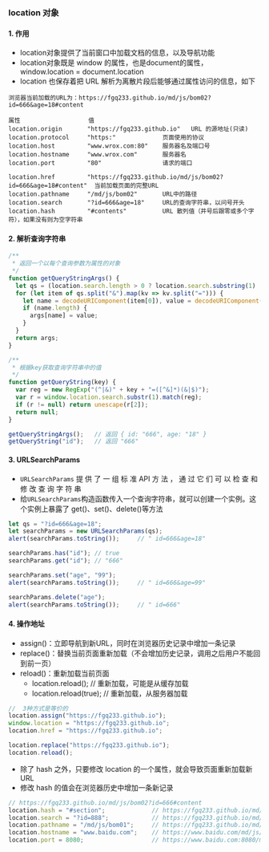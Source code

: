 ### location 对象
#### 1. 作用
* location对象提供了当前窗口中加载文档的信息，以及导航功能
* location对象既是 window 的属性，也是document的属性，window.location = document.location
* location 也保存着把 URL 解析为离散片段后能够通过属性访问的信息，如下

```
浏览器当前加载的URL为：https://fgq233.github.io/md/js/bom02?id=666&age=18#content

属性                   值                    
location.origin       "https://fgq233.github.io"   URL 的源地址(只读)
location.protocol     "https:"             页面使用的协议
location.host         "www.wrox.com:80"    服务器名及端口号
location.hostname     "www.wrox.com"       服务器名
location.port         "80"                 请求的端口

location.href         "https://fgq233.github.io/md/js/bom02?id=666&age=18#content"  当前加载页面的完整URL
location.pathname     "/md/js/bom02"       URL中的路径
location.search       "?id=666&age=18"     URL的查询字符串，以问号开头
location.hash         "#contents"          URL 散列值（井号后跟零或多个字符），如果没有则为空字符串
```

#### 2. 解析查询字符串
```js
/**
 * 返回一个以每个查询参数为属性的对象
 */
function getQueryStringArgs() {
  let qs = (location.search.length > 0 ? location.search.substring(1) : ""), args = {};
  for (let item of qs.split("&").map(kv => kv.split("="))) {
    let name = decodeURIComponent(item[0]), value = decodeURIComponent(item[1]);
    if (name.length) {
      args[name] = value;
    }
  }
  return args;
}

/**
 * 根据key获取查询字符串中的值
 */
function getQueryString(key) {
  var reg = new RegExp("(^|&)" + key + "=([^&]*)(&|$)");
  var r = window.location.search.substr(1).match(reg);
  if (r != null) return unescape(r[2]);
  return null;
}

getQueryStringArgs();   // 返回 { id: "666", age: "18" }
getQueryString("id");   // 返回 "666"
```


#### 3. URLSearchParams 
* `URLSearchParams` 提 供 了 一 组 标 准 API 方 法 ， 通 过 它 们 可 以 检 查 和 修 改 查 询 字 符 串 
* 给`URLSearchParams`构造函数传入一个查询字符串，就可以创建一个实例。这个实例上暴露了 get()、set()、delete()等方法

```js
let qs = "?id=666&age=18";
let searchParams = new URLSearchParams(qs);
alert(searchParams.toString());     // " id=666&age=18"

searchParams.has("id"); // true
searchParams.get("id"); // "666"

searchParams.set("age", "99");
alert(searchParams.toString());     // " id=666&age=99"

searchParams.delete("age");
alert(searchParams.toString());     // " id=666"
```


#### 4. 操作地址
* assign()：立即导航到新URL，同时在浏览器历史记录中增加一条记录
* replace()：替换当前页面重新加载（不会增加历史记录，调用之后用户不能回到前一页）
* reload()：重新加载当前页面
  * location.reload();       // 重新加载，可能是从缓存加载
  * location.reload(true);   // 重新加载，从服务器加载

```js
//  3种方式是等价的
location.assign("https://fgq233.github.io");
window.location = "https://fgq233.github.io";
location.href = "https://fgq233.github.io";

location.replace("https://fgq233.github.io");
location.reload();
```

* 除了 hash 之外，只要修改 location 的一个属性，就会导致页面重新加载新 URL
* 修改 hash 的值会在浏览器历史中增加一条新记录

```js
// https://fgq233.github.io/md/js/bom02?id=666#content
location.hash = "#section";             // https://fgq233.github.io/md/js/bom02?id=666#section
location.search = "?id=888";            // https://fgq233.github.io/md/js/bom02?id=888#section
location.pathname = "/md/js/bom01";     // https://fgq233.github.io/md/js/bom01?id=888#section
location.hostname = "www.baidu.com";    // https://www.baidu.com/md/js/bom01?id=888#section
location.port = 8080;                   // https://www.baidu.com:8080/md/js/bom01?id=888#section
```













